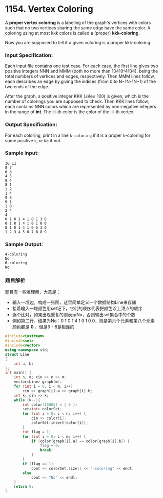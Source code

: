 # 1154. Vertex Coloring

A **proper vertex coloring** is a labeling of the graph's vertices with colors such that no two vertices sharing the same edge have the same color. A coloring using at most kkk colors is called a (proper) **kkk-coloring**.

Now you are supposed to tell if a given coloring is a proper kkk-coloring.

### Input Specification:

Each input file contains one test case. For each case, the first line gives two positive integers NNN and MMM (both no more than 10410^410​4​​), being the total numbers of vertices and edges, respectively. Then MMM lines follow, each describes an edge by giving the indices (from 0 to N−1N-1N−1) of the two ends of the edge.

After the graph, a positive integer KKK (≤\\le≤ 100) is given, which is the number of colorings you are supposed to check. Then KKK lines follow, each contains NNN colors which are represented by non-negative integers in the range of **int**. The iii-th color is the color of the iii-th vertex.

### Output Specification:

For each coloring, print in a line `k-coloring` if it is a proper `k`-coloring for some positive `k`, or `No` if not.

### Sample Input:

    10 11
    8 7
    6 8
    4 5
    8 4
    8 1
    1 2
    1 4
    9 8
    9 1
    1 0
    2 4
    4
    0 1 0 1 4 1 0 1 3 0
    0 1 0 1 4 1 0 1 0 0
    8 1 0 1 4 1 0 5 3 0
    1 2 3 4 5 6 7 8 8 9

### Sample Output:

    4-coloring
    No
    6-coloring
    No

### 题目解析

题目有一些难理解，大意是：

- 输入一堆边，构成一张图，这里简单定义一个数据结构Line来存储
- 接着输入一堆颜色用set记下，它们的顺序代表把颜色涂上顶点的顺序
- 逐个比对，如果出现重复的则表示No，否则输出set集合中的个数
- 例如第二行，结果为No：0 1 0 1 4 1 0 1 0 0，则是第六个元素和第八个元素颜色都是 **0** ，但是6 - 8是相连的

```C++
#include<iostream>
#include<set>
#include<vector>
using namespace std;
struct Line
{
	int a, b;
};
int main() {
	int n, m; cin >> n >> m;
	vector<Line> graph(m);
	for (int i = 0; i < m; i++)
		cin >> graph[i].a >> graph[i].b;
	int k; cin >> k;
	while (k--){
		int color[10005] = { 0 };
		set<int> colorSet;
		for (int i = 0; i < n; i++) {
			cin >> color[i];
			colorSet.insert(color[i]);
		}
		int flag = 1;
		for (int i = 0; i < m; i++) {
			if (color[graph[i].a] == color[graph[i].b]) {
				flag = 0;
				break;
			}
		}
		if (flag == 1)
			cout << colorSet.size() << "-coloring" << endl;
		else
			cout << "No" << endl;
	}
	return 0;
}
```